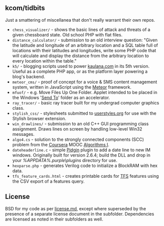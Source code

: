 ## kcom/tidbits

Just a smattering of miscellanea that don't really warrant their own repos.

* `chess_visualizer/` - shows the basic lines of attack and threats of a given
  chessboard state. Old school PHP with flat files.
* `distance_calculator/` - submission to an old interview question:
  "Given the latitude and longitude of an arbitrary location and a SQL table full
  of locations with their latitudes and longitudes, write some PHP code that will
  calculate and display the distance from the arbitrary location to every location
  within the table."
* `k5/` - blogging scripts used to power [kaulana.com][1] in its 5th version. Useful
  as a complete PHP app, or as the platform layer powering a blog's backend.
* `meteor_cms/` - proof of concept for a voice & SMS content management system,
  written in JavaScript using the [Meteor](http://meteor.com) framework.
* `mfuof/` - e.g. Move Files Up One Folder. Applet intended to be placed in the
  Windows '[Send To][2]' folder as an accelerator.
* `ray_tracer/` - basic ray tracer built for my undergrad computer graphics class.
* `stylish_css/` - stylesheets submitted to [userstyles.org][3] for use with the
  Stylish browser extension.
* `win_drawlines/` - submission to an old C++ GUI programming class assignment.
  Draws lines on screen by handling low-level Win32 messages.
* `algo4.cs` - solution to the strongly connected components (SCC) problem from
  the [Coursera](http://coursera.org) MOOC [Algorithms I][4].
* `dateheaderline.c` - simple [Pidgin](http://pidgin.im/) plugin to add a date line
  to new IM windows. Originally built for version 2.6.4; build the DLL and drop in
  your _%APPDATA%\.purple\plugins_ directory for use.
* `hexparse.php` - generates Verilog code to initialize a BlockRAM with hex data.
* `tfs_feature_cards.html` - creates printable cards for [TFS][5] features using
  the CSV export of a features query.

## License

BSD for my code as per [license.md][6], except where superseded by the presence of
a separate license document in the subfolder. Dependencies are licensed as noted
in their subfolders as well.

[1]: http://kaulana.com/
[2]: https://support.microsoft.com/en-us/kb/310270
[3]: https://userstyles.org/
[4]: https://class.coursera.org/algo/class/index
[5]: https://www.visualstudio.com/en-us/products/tfs-overview-vs.aspx
[6]: /license.md
